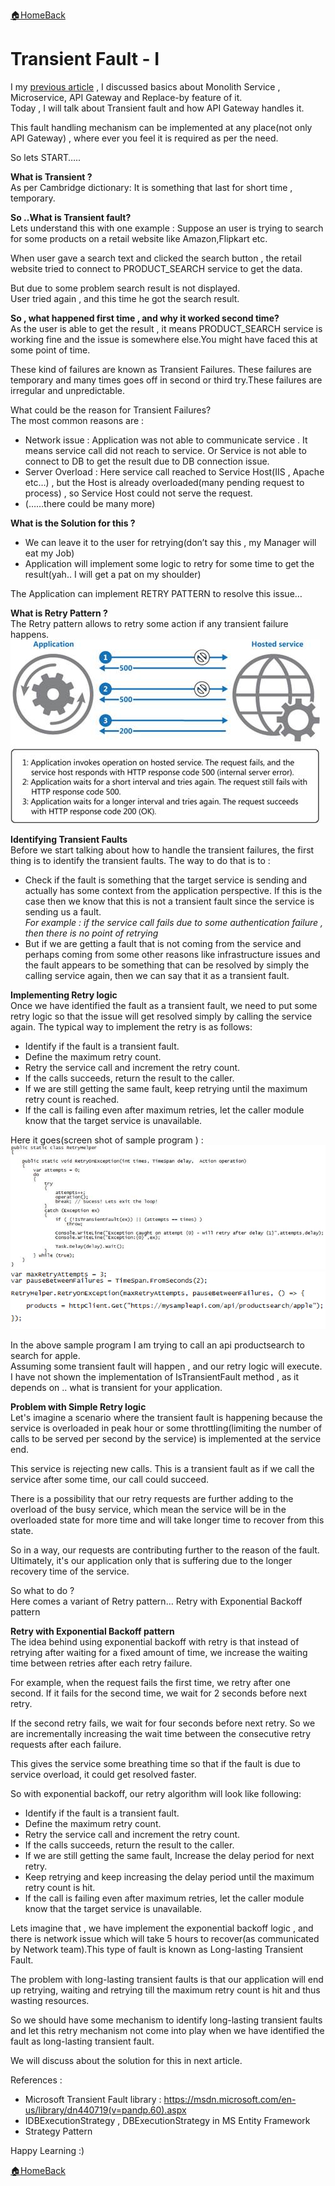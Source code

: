 [:house:Home](https://github.com/debbiswal/Articles)[Back](https://github.com/debbiswal/Articles/blob/master/README.md#api-gateway)

# Transient Fault - I #  

I my [previous article](../Art-1/apigateway_replaceby_functionality.md) , I discussed basics about Monolith Service , Microservice, API Gateway and Replace-by feature of it.  
Today , I will talk about Transient fault and how API Gateway handles it. 

This fault handling mechanism can be implemented at any place(not only API Gateway) , where ever you feel it is required as per the need.  

So lets START…..  

**What is Transient ?**    
As per Cambridge dictionary: It is something that last for short time , temporary.

**So ..What is Transient fault?**  
Lets understand this with one example :
Suppose an user is trying to search for some products on a retail website like Amazon,Flipkart etc.  

When user gave a search text and clicked the search button , the retail website tried to connect to PRODUCT_SEARCH service to get the data.  

But due to some problem search result is not displayed.  
User tried again , and this time he got the search result.  

**So , what happened first time , and why it worked second time?**  
As the user is able to get the result , it means PRODUCT_SEARCH service is working fine and the issue is somewhere else.You might have faced this at some point of time.  

These kind of failures are known as Transient Failures. These failures are temporary and many times goes off in second or third try.These failures are irregular and unpredictable.  

What could be the reason for Transient Failures?  
The most common reasons are :  
* Network issue : Application was not able to communicate service . It means service call did not reach to service. Or Service is not able to connect to DB to get the result due to DB connection issue.  
* Server Overload : Here service call reached to Service Host(IIS , Apache etc…) , but the Host is already overloaded(many pending request to process) , so Service Host could not serve the request.  
* (……there could be many more)  

**What is the Solution for this ?**  
* We can leave it to the user for retrying(don’t say this , my Manager will eat my Job)  
* Application will implement some logic to retry for some time to get the result(yah.. I will get a pat on my shoulder)  

The Application can implement RETRY PATTERN to resolve this issue…  

**What is Retry Pattern ?**  
The Retry pattern allows to retry some action if any transient failure happens.  
![RetryPattern](images/TransientFault-1-a.png)  

**Identifying Transient Faults**  
Before we start talking about how to handle the transient failures, the first thing is to identify the transient faults. 
The way to do that is to :
* Check if the fault is something that the target service is sending and actually has some context from the application perspective. If this is the case then we know that this is not a transient fault since the service is sending us a fault.  
*For example : if the service call fails due to some authentication failure , then there is no point of retrying*
* But if we are getting a fault that is not coming from the service and perhaps coming from some other reasons like infrastructure issues and the fault appears to be something that can be resolved by simply the calling service again, then we can say that it as a transient fault.

**Implementing Retry logic**  
Once we have identified the fault as a transient fault, we need to put some retry logic so that the issue will get resolved simply by calling the service again. 
The typical way to implement the retry is as follows:  
* Identify if the fault is a transient fault.  
* Define the maximum retry count.  
* Retry the service call and increment the retry count.  
* If the calls succeeds, return the result to the caller.  
* If we are still getting the same fault, keep retrying until the maximum retry count is reached.  
* If the call is failing even after maximum retries, let the caller module know that the target service is unavailable.  

Here it goes(screen shot of sample program ) :  
![RetryPattern](images/TransientFault-1-b.png)  
![RetryPattern](images/TransientFault-1-c.png)  

In the above sample program I am trying to call an api productsearch to search for apple.  
Assuming some transient fault will happen , and our retry logic will execute.  
I have not shown the implementation of IsTransientFault method , as it depends on .. what is transient for your application.  

**Problem with Simple Retry logic**  
Let's imagine a scenario where the transient fault is happening because the service is overloaded in peak hour or some throttling(limiting the number of calls to be served per second by the service) is implemented at the service end.  

This service is rejecting new calls. This is a transient fault as if we call the service after some time, our call could succeed.  

There is a possibility that our retry requests are further adding to the overload of the busy service, which mean the service will be in the overloaded state for more time and will take longer time to recover from this state.  

So in a way, our requests are contributing further to the reason of the fault. Ultimately, it's our application only that is suffering due to the longer recovery time of the service.  

So what to do ?  
Here comes a variant of Retry pattern… Retry with Exponential Backoff pattern  

**Retry with Exponential Backoff pattern**  
The idea behind using exponential backoff with retry is that instead of retrying after waiting for a fixed amount of time, we increase the waiting time between retries after each retry failure.  

For example, when the request fails the first time, we retry after one second. If it fails for the second time, we wait for 2 seconds before next retry.  

If the second retry fails, we wait for four seconds before next retry. So we are incrementally increasing the wait time between the consecutive retry requests after each failure.  

This gives the service some breathing time so that if the fault is due to service overload, it could get resolved faster.  

So with exponential backoff, our retry algorithm will look like following:  
* Identify if the fault is a transient fault.  
* Define the maximum retry count.
* Retry the service call and increment the retry count.
* If the calls succeeds, return the result to the caller.
* If we are still getting the same fault, Increase the delay period for next retry.
* Keep retrying and keep increasing the delay period until the maximum retry count is hit.
* If the call is failing even after maximum retries, let the caller module know that the target service is unavailable.

Lets imagine that , we have implement the exponential backoff logic , and there is network issue which will take 5 hours to recover(as communicated by Network team).This type of fault is known as Long-lasting Transient Fault.  

The problem with long-lasting transient faults is that our application will end up retrying, waiting and retrying till the maximum retry count is hit and thus wasting resources.  

So we should have some mechanism to identify long-lasting transient faults and let this retry mechanism not come into play when we have identified the fault as long-lasting transient fault.  

We will discuss about the solution for this in next article.  


References :  
* Microsoft Transient Fault library : https://msdn.microsoft.com/en-us/library/dn440719(v=pandp.60).aspx  
* IDBExecutionStrategy , DBExecutionStrategy in MS Entity Framework  
* Strategy Pattern  

Happy Learning :)

[:house:Home](https://github.com/debbiswal/Articles)[Back](https://github.com/debbiswal/Articles/blob/master/README.md#api-gateway)
